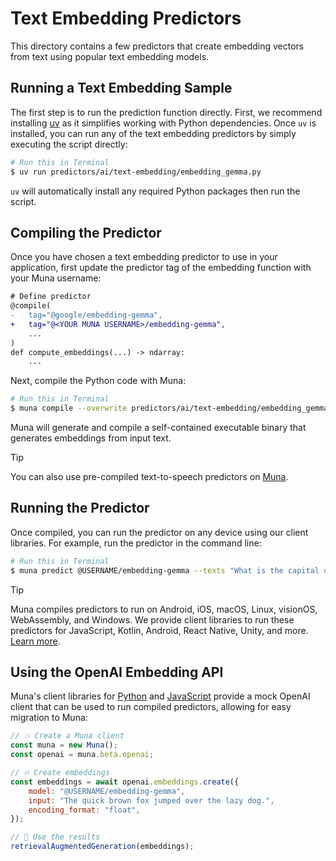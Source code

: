# Text Embedding Predictors
This directory contains a few predictors that create embedding vectors from text using popular text embedding models.

## Running a Text Embedding Sample
The first step is to run the prediction function directly. First, we recommend installing [uv](https://docs.astral.sh/uv/getting-started/installation/) as it simplifies working with Python dependencies. Once `uv` is installed, you can run 
any of the text embedding predictors by simply executing the script directly:
```bash
# Run this in Terminal
$ uv run predictors/ai/text-embedding/embedding_gemma.py
```

`uv` will automatically install any required Python packages then run the script.

## Compiling the Predictor
Once you have chosen a text embedding predictor to use in your application, first update the predictor tag of the 
embedding function with your Muna username:
```diff
# Define predictor
@compile(
-   tag="@google/embedding-gemma",
+   tag="@<YOUR MUNA USERNAME>/embedding-gemma",
    ...
)
def compute_embeddings(...) -> ndarray:
    ...
```

Next, compile the Python code with Muna:
```bash
# Run this in Terminal
$ muna compile --overwrite predictors/ai/text-embedding/embedding_gemma.py
```

Muna will generate and compile a self-contained executable binary that generates embeddings from input text.

> [!TIP]
> You can also use pre-compiled text-to-speech predictors on [Muna](https://muna.ai/explore).

## Running the Predictor
Once compiled, you can run the predictor on any device using our client libraries. For example, run the predictor in 
the command line:
```bash
# Run this in Terminal
$ muna predict @USERNAME/embedding-gemma --texts "What is the capital of France?"
```

> [!TIP]
> Muna compiles predictors to run on Android, iOS, macOS, Linux, visionOS, WebAssembly, and Windows. We provide
> client libraries to run these predictors for JavaScript, Kotlin, Android, React Native, Unity, and more.
> [Learn more](https://docs.muna.ai/predictions/create).

## Using the OpenAI Embedding API
Muna's client libraries for [Python](https://github.com/muna-ai/muna-py) and [JavaScript](https://github.com/muna-ai/muna-js) 
provide a mock OpenAI client that can be used to run compiled predictors, allowing for easy migration to Muna:

```js
// 💥 Create a Muna client
const muna = new Muna();
const openai = muna.beta.openai;

// 🔥 Create embeddings
const embeddings = await openai.embeddings.create({
    model: "@USERNAME/embedding-gemma",
    input: "The quick brown fox jumped over the lazy dog.",
    encoding_format: "float",
});

// 🚀 Use the results
retrievalAugmentedGeneration(embeddings);
```